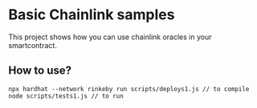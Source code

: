 # Basic Chainlink samples

This project shows how you can use chainlink oracles in your smartcontract.

## How to use?

```
npx hardhat --network rinkeby run scripts/deploys1.js // to compile
node scripts/tests1.js // to run
```
